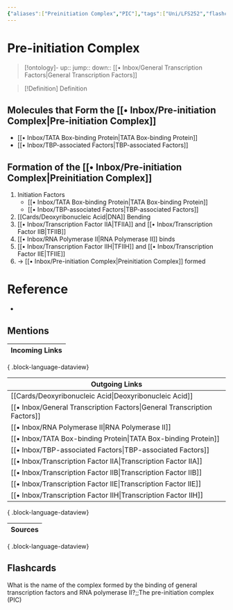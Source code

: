 ```yaml
---
{"aliases":["Preinitiation Complex","PIC"],"tags":["Uni/LFS252","flashcards/LFS252"],"dg-publish":true,"permalink":"/inbox/pre-initiation-complex/","dgPassFrontmatter":true}
---
```


# Pre-initiation Complex

> [!ontology]-
> up:: 
> jump:: 
> down:: [[• Inbox/General Transcription Factors\|General Transcription Factors]]

> [!Definition] Definition

## Molecules that Form the [[• Inbox/Pre-initiation Complex\|Pre-initiation Complex]]

- [[• Inbox/TATA Box-binding Protein\|TATA Box-binding Protein]]
- [[• Inbox/TBP-associated Factors\|TBP-associated Factors]]

## Formation of the [[• Inbox/Pre-initiation Complex\|Preinitiation Complex]]

1. Initiation Factors
	- [[• Inbox/TATA Box-binding Protein\|TATA Box-binding Protein]]
	- [[• Inbox/TBP-associated Factors\|TBP-associated Factors]]
2. [[Cards/Deoxyribonucleic Acid\|DNA]] Bending
3. [[• Inbox/Transcription Factor IIA\|TFIIA]] and [[• Inbox/Transcription Factor IIB\|TFIIB]]
4. [[• Inbox/RNA Polymerase II\|RNA Polymerase II]] binds
5. [[• Inbox/Transcription Factor IIH\|TFIIH]] and [[• Inbox/Transcription Factor IIE\|TFIIE]]
6. -> [[• Inbox/Pre-initiation Complex\|Preinitiation Complex]] formed

# Reference

- 

## Mentions

| Incoming Links |
| -------------- |

{ .block-language-dataview}

| Outgoing Links                                                              |
| --------------------------------------------------------------------------- |
| [[Cards/Deoxyribonucleic Acid\|Deoxyribonucleic Acid]]                   |
| [[• Inbox/General Transcription Factors\|General Transcription Factors]] |
| [[• Inbox/RNA Polymerase II\|RNA Polymerase II]]                         |
| [[• Inbox/TATA Box-binding Protein\|TATA Box-binding Protein]]           |
| [[• Inbox/TBP-associated Factors\|TBP-associated Factors]]               |
| [[• Inbox/Transcription Factor IIA\|Transcription Factor IIA]]           |
| [[• Inbox/Transcription Factor IIB\|Transcription Factor IIB]]           |
| [[• Inbox/Transcription Factor IIE\|Transcription Factor IIE]]           |
| [[• Inbox/Transcription Factor IIH\|Transcription Factor IIH]]           |

{ .block-language-dataview}

| Sources |
| ------- |

{ .block-language-dataview}

## Flashcards

What is the name of the complex formed by the binding of general transcription factors and RNA polymerase II?;;The pre-initiation complex (PIC)